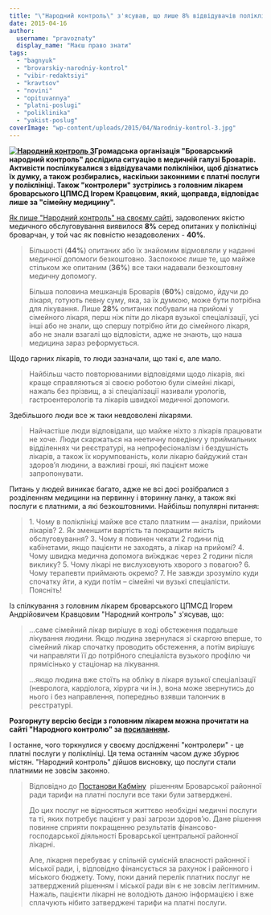 ```yaml
---
title: "\"Народний контроль\" з'ясував, що лише 8% відвідувачів поліклініки задоволені якістю послуг"
date: 2015-04-16
author: 
  username: "pravoznaty"
  display_name: "Маєш право знати"
tags: 
  - "bagnyuk"
  - "brovarskiy-narodniy-kontrol"
  - "vibir-redaktsiyi"
  - "kravtsov"
  - "novini"
  - "opituvannya"
  - "platni-poslugi"
  - "poliklinika"
  - "yakist-poslug"
coverImage: "wp-content/uploads/2015/04/Narodniy-kontrol-3.jpg"
---
```


**[![Народний контроль 3](https://mpz.brovary.org/wp-content/uploads/2015/04/Narodniy-kontrol-3.jpg)](https://mpz.brovary.org/wp-content/uploads/2015/04/Narodniy-kontrol-3.jpg)Громадська організація "Броварський народний контроль" дослідила ситуацію в медичній галузі Броварів. Активісти поспілкувалися з відвідувачами поліклініки, щоб дізнатись їх думку, а також розбирались, наскільки законними є платні послуги у поліклініці. Також "контролери" зустрілись з головним лікарем броварського ЦПМСД Ігорем Кравцовим, який, щоправда, відповідає лише за "сімейну медицину".**

[Як пише "Народний контроль" на своєму сайті](https://nk.mybrovary.com/shho-dumayut-brovarchani-pro-yakist-medichnogo-obslugovuvannya/), задоволених якістю медичного обслуговування виявилося **8%** серед опитаних у поліклініці броварчан, у той час як повністю незадоволених - **40%**.

> Більшості (**44%**) опитаних або їх знайомим відмовляли у наданні медичної допомоги безкоштовно. Заспокоює лише те, що майже стільком же опитаним (**36%**) все таки надавали безкоштовну медичну допомогу.
> 
> Більша половина мешканців Броварів (**60%**) свідомо, йдучи до лікаря, готують певну суму, яка, за їх думкою, може бути потрібна для лікування. Лише **28%** опитаних побували на прийомі у сімейного лікаря, перш ніж піти до лікаря вузької спеціалізації, усі інші або не знали, що спершу потрібно йти до сімейного лікаря, або не знали взагалі що відповісти, адже не знають, що наша медицина зараз реформується.

Щодо гарних лікарів, то люди зазначали, що такі є, але мало.

> Найбільш часто повторюваними відповідями щодо лікарів, які краще справляються зі своєю роботою були сімейні лікарі, нажаль без прізвищ, а зі спеціалізації називали урологів, гастроентерологів та лікарів швидкої медичної допомоги.

Здебільшого люди все ж таки невдоволені лікарями.

> Найчастіше люди відповідали, що майже ніхто з лікарів працювати не хоче. Люди скаржаться на неетичну поведінку у приймальних відділеннях чи реєстратурі, на непрофесіоналізм і бездушність лікарів, а також їх корумпованість, коли лікарю байдужий стан здоров’я людини, а важливі гроші, які пацієнт може запропонувати.

Питань у людей виникає багато, адже не всі досі розібралися з розділенням медицини на первинну і вторинну ланку, а також які послуги є платними, а які безкоштовними. Найбільш популярні питання:

> 1\. Чому в поліклініці майже все стало платним — аналізи, прийоми лікарів? 2. Як зменшити вартість та покращити якість обслуговування? 3. Чому я повинен чекати 2 години під кабінетами, якщо пацієнти не заходять, а лікар на прийомі? 4. Чому швидка медична допомога виїжджає через 2 години після виклику? 5. Чому лікарі не вислуховують хворого з повагою? 6. Чому терапевти приймають окремо? 7. Не завжди зрозуміло куди спочатку йти, а куди потім – сімейні чи вузькі спеціалісти. Поясніть!

Із спілкування з головним лікарем броварського ЦПМСД Ігорем Андрійовичем Кравцовим "Народний контроль" з'ясував, що:

> ...саме сімейний лікар вирішує в ході обстеження подальше лікування людини. Якщо людина звернулася зі скаргою вперше, то сімейний лікар спочатку проводить обстеження, а потім вирішує чи направляти її до потрібного спеціаліста вузького профілю чи прямісінько у стаціонар на лікування.
> 
> ...якщо людина вже стоїть на обліку в лікаря вузької спеціалізації (невролога, кардіолога, хірурга чи ін.), вона може звернутись до нього і без направлення, попередньо взявши талончик в реєстратурі.

**Розгорнуту версію бесіди з головним лікарем можна прочитати на сайті "Народного контролю" за [посиланням](https://nk.mybrovary.com/shho-dumayut-brovarchani-pro-yakist-medichnogo-obslugovuvannya/).**

І останне, чого торкнулися у своєму дослідженні "контролери" - це платні послуги у поліклініці. Ця тема останнім часом дуже збурює містян. "Народний контроль" дійшов висновку, що послуги стали платними не зовсім законно.

> Відповідно до [Постанови Кабміну](https://zakon2.rada.gov.ua/laws/show/1138-96-%D0%BF)  рішенням Броварської районної ради тарифи на платні послуги все таки були затверджені.
> 
> До цих послуг не відносяться життєво необхідні медичні послуги та ті, яких потребує пацієнт у разі загрози здоров’ю. Дане рішення повинне сприяти покращенню результатів фінансово-господарської діяльності Броварської центральної районної лікарні.
> 
> Але, лікарня перебуває у спільній сумісній власності районної і міської ради, і, відповідно фінансується за рахунок і районного і міського бюджету. Тому, поки даний перелік платних послуг не затверджений рішенням і міської ради він є не зовсім легітимним. Нажаль, пацієнти лікарні не володіють даною інформацією і вже сплачують нібито затверджені тарифи на платні послуги.
